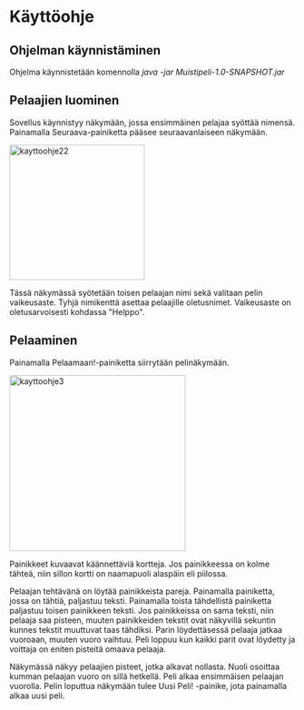 # Käyttöohje


## Ohjelman käynnistäminen

Ohjelma käynnistetään komennolla *java -jar Muistipeli-1.0-SNAPSHOT.jar*



## Pelaajien luominen
Sovellus käynnistyy näkymään, jossa ensimmäinen pelajaa syöttää nimensä. Painamalla Seuraava-painiketta pääsee seuraavanlaiseen näkymään.


<img width="238" alt="kayttoohje22" src="https://user-images.githubusercontent.com/39950699/49817151-2d236f80-fd78-11e8-9300-82a2c2b641cb.PNG">

Tässä näkymässä syötetään toisen pelaajan nimi sekä valitaan pelin vaikeusaste. Tyhjä nimikenttä asettaa pelaajille oletusnimet.
Vaikeusaste on oletusarvoisesti kohdassa "Helppo".

## Pelaaminen

Painamalla Pelaamaan!-painiketta siirrytään pelinäkymään.

<img width="310" alt="kayttoohje3" src="https://user-images.githubusercontent.com/39950699/49817113-11b86480-fd78-11e8-9aed-3e59f35172d6.PNG">

Painikkeet kuvaavat käännettäviä kortteja. Jos painikkeessa on kolme tähteä, niin sillon kortti on naamapuoli alaspäin eli piilossa.


Pelaajan tehtävänä on löytää painikkeista pareja. Painamalla painiketta, jossa on tähtiä, paljastuu teksti. Painamalla toista tähdellistä painiketta paljastuu toisen painikkeen teksti. Jos painikkeissa on sama teksti, niin pelaaja saa pisteen, muuten painikkeiden tekstit ovat näkyvillä sekuntin kunnes tekstit muuttuvat taas tähdiksi. Parin löydettäsessä pelaaja jatkaa vuoroaan, muuten vuoro vaihtuu. Peli loppuu kun kaikki parit ovat löydetty ja voittaja on eniten pisteitä omaava pelaaja. 


Näkymässä näkyy pelaajien pisteet, jotka alkavat nollasta. Nuoli osoittaa kumman pelaajan vuoro on sillä hetkellä. Peli alkaa ensimmäisen pelaajan vuorolla. Pelin loputtua näkymään tulee Uusi Peli! -painike, jota painamalla alkaa uusi peli.

